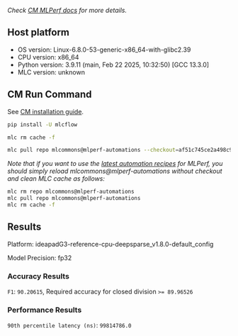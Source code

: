 *Check [CM MLPerf docs](https://docs.mlcommons.org/inference) for more details.*

## Host platform

* OS version: Linux-6.8.0-53-generic-x86_64-with-glibc2.39
* CPU version: x86_64
* Python version: 3.9.11 (main, Feb 22 2025, 10:32:50) 
[GCC 13.3.0]
* MLC version: unknown

## CM Run Command

See [CM installation guide](https://docs.mlcommons.org/inference/install/).

```bash
pip install -U mlcflow

mlc rm cache -f

mlc pull repo mlcommons@mlperf-automations --checkout=af51c745ce2a498c95423591e173cc693e60ecba


```
*Note that if you want to use the [latest automation recipes](https://docs.mlcommons.org/inference) for MLPerf,
 you should simply reload mlcommons@mlperf-automations without checkout and clean MLC cache as follows:*

```bash
mlc rm repo mlcommons@mlperf-automations
mlc pull repo mlcommons@mlperf-automations
mlc rm cache -f

```

## Results

Platform: ideapadG3-reference-cpu-deepsparse_v1.8.0-default_config

Model Precision: fp32

### Accuracy Results 
`F1`: `90.20615`, Required accuracy for closed division `>= 89.96526`

### Performance Results 
`90th percentile latency (ns)`: `99814786.0`
